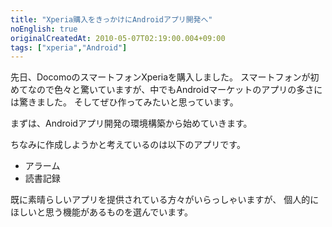 ```yaml
---
title: "Xperia購入をきっかけにAndroidアプリ開発へ"
noEnglish: true
originalCreatedAt: 2010-05-07T02:19:00.004+09:00
tags: ["xperia","Android"]
---
```

先日、DocomoのスマートフォンXperiaを購入しました。
スマートフォンが初めてなので色々と驚いていますが、中でもAndroidマーケットのアプリの多さには驚きました。
そしてぜひ作ってみたいと思っています。
<!--more-->
まずは、Androidアプリ開発の環境構築から始めていきます。

ちなみに作成しようかと考えているのは以下のアプリです。

-  アラーム
- 読書記録

既に素晴らしいアプリを提供されている方々がいらっしゃいますが、
個人的にほしいと思う機能があるものを選んでいます。
